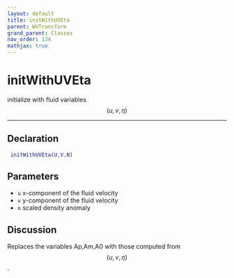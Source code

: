```yaml
---
layout: default
title: initWithUVEta
parent: WVTransform
grand_parent: Classes
nav_order: 134
mathjax: true
---
```


#  initWithUVEta

initialize with fluid variables $$(u,v,\eta)$$


---

## Declaration
```matlab
 initWithUVEta(U,V,N)
```
## Parameters
+ `u`  x-component of the fluid velocity
+ `v`  y-component of the fluid velocity
+ `n`  scaled density anomaly

## Discussion

  Replaces the variables Ap,Am,A0 with those computed from $$(u,v,\eta)$$.
          
